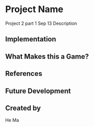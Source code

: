 # Project Name
Project 2 part 1
Sep 13
Description

## Implementation

## What Makes this a Game?

## References

## Future Development

## Created by
He Ma
